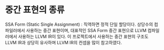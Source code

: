 # 중간 표현의 종류

SSA Form (Static Single Assignment) : 직역하면 정적 단일 할당이다.  상당수의 컴파일러에서 사용하는 중간 표현이며, 대표적인 SSA Form 중간  표현으로 LLVM 컴파일러에서 사용하는 LLVM IR이 있다. 이 프로젝트에서 사용하는 중간 표현의 구조도 LLVM IR과 상당히 유사하며 LLVM IR의 컨셉을 많이 참고하였다.
